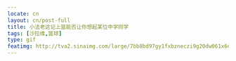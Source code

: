 ```yaml
---
locate: cn
layout: cn/post-full
title: 小法老这记上篮能否让你想起某位中学同学
tags: [沙拉维,篮球]
type: gif
featimg: http://tva2.sinaimg.com/large/7bb8bd97gy1fxbzneczi9g20dw061x6q.gif
---
```

